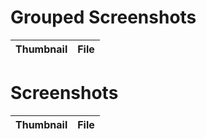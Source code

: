 # Grouped Screenshots
| Thumbnail | File |
| --- | --- |

# Screenshots
| Thumbnail | File |
| --- | --- |
